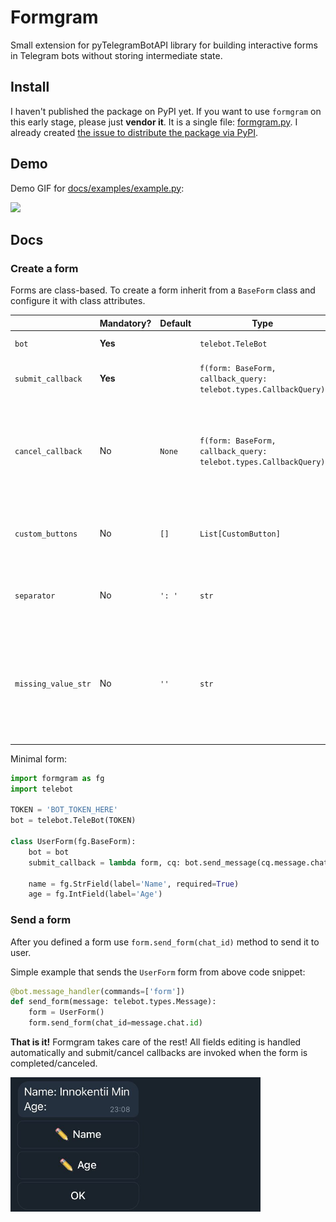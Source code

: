 # Formgram
Small extension for pyTelegramBotAPI library for building interactive forms in Telegram bots without storing intermediate state.


## Install

I haven't published the package on PyPI yet. If you want to use `formgram` on this early stage, please just **vendor it**. It is a single file: [formgram.py](formgram.py). I already created [the issue to distribute the package via PyPI](https://github.com/keshamin/formgram/issues/2).


## Demo


Demo GIF for [docs/examples/example.py](docs/examples/example.py):

<img src="docs/img/demo.gif" width="250" />


## Docs

### Create a form

Forms are class-based. To create a form inherit from a `BaseForm` class and configure it with class attributes.

|                     | Mandatory? | Default | Type                                                      | Description                                                                                                                                                           |
|---------------------|------------|---------|-----------------------------------------------------------|-----------------------------------------------------------------------------------------------------------------------------------------------------------------------|
| `bot`               | **Yes**    |         | `telebot.TeleBot`                                         | Bot object to use for serving form                                                                                                                                    |
| `submit_callback`   | **Yes**    |         | `f(form: BaseForm, callback_query: telebot.types.CallbackQuery)` | `f(form, callback_query)` that is invoked on form submission                                                                                                          |
| `cancel_callback`   | No         | `None`  | `f(form: BaseForm, callback_query: telebot.types.CallbackQuery)` | `f(form, callback_query)` that is invoke on form cancelation. `Cancel` button appears if only cancel_callback provided (not `None`).                                               |
| `custom_buttons`    | No         | `[]`    | `List[CustomButton]`                                      | Custom buttons display in the end of form's keyboard, right before `OK`/`Cancel` buttons.                                                                             |
| `separator`         | No         | `': '`  | `str`                                                     | A string to put between field label and field value in the form state message                                                                                         |
| `missing_value_str` | No         | `''`    | `str`                                                     | A string that is considered as a None. If field value is None it displays as `missing_value_str`. Input value equal to `missing_value_str` is also converted to None. |

Minimal form:

```python
import formgram as fg
import telebot

TOKEN = 'BOT_TOKEN_HERE'
bot = telebot.TeleBot(TOKEN)

class UserForm(fg.BaseForm):
    bot = bot
    submit_callback = lambda form, cq: bot.send_message(cq.message.chat.id, f'New user {form.name} of {form.age}')
    
    name = fg.StrField(label='Name', required=True)
    age = fg.IntField(label='Age')
```

### Send a form

After you defined a form use `form.send_form(chat_id)` method to send it to user.

Simple example that sends the `UserForm` form from above code snippet:
```python
@bot.message_handler(commands=['form'])
def send_form(message: telebot.types.Message):
    form = UserForm()
    form.send_form(chat_id=message.chat.id)
```

**That is it!** Formgram takes care of the rest! All fields editing is handled automatically and submit/cancel callbacks are invoked when the form is completed/canceled. 

<img src="docs/img/simple_form.jpeg" width="400" />
